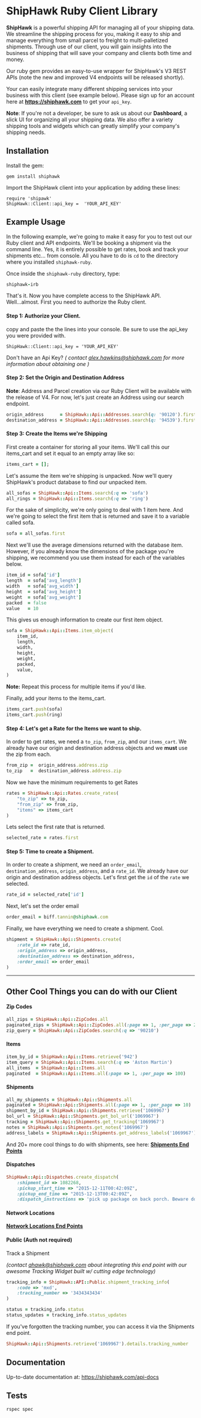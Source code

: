 # ShipHawk Ruby Client Library


**ShipHawk** is a powerful shipping API for managing all of your shipping data. We streamline the shipping process for you, making it easy to ship and manage everything from small parcel to freight to multi-palletized shipments. Through use of our client, you will gain insights into the business of shipping that will save your company and clients both time and money.

Our ruby gem provides an easy-to-use wrapper for ShipHawk's V3 REST APIs (note the new and improved V4 endpoints will be released shortly).

Your can easily integrate many different shipping services into your business with this client (see example below). Please sign up for an account here at **https://shiphawk.com** to get your `api_key`.

**Note**: If you're not a developer, be sure to ask us about our **Dashboard**, a slick UI for organizing all your shipping data. We also offer a variety shipping tools and widgets which can greatly simplify your company's shipping needs.

Installation
---------------

Install the gem:

```
gem install shiphawk
```

Import the ShipHawk client into your application by adding these lines:

```
require 'shipawk'
ShipHawk::Client::api_key =  'YOUR_API_KEY'
```

Example Usage
------------------

In the following example, we're going to make it easy for you to test out our Ruby client and API endpoints. We'll be booking a shipment via the command line. Yes, it is entirely possible to get rates, book and track your shipments etc... from console. All you have to do is `cd` to the directory where you installed ```shiphawk-ruby```.

Once inside the `shiphawk-ruby` directory, type:

```ruby
shiphawk-irb
```
That's it. Now you have complete access to the ShipHawk API. Well...almost. First you need to authorize the Ruby client.

#### Step 1:  Authorize your Client.
copy and paste the the lines into your console. Be sure to use the api_key you were provided with.
```
ShipHawk::Client::api_key = 'YOUR_API_KEY'
```
Don't have an Api Key? *( contact alex.hawkins@shiphawk.com for more information about obtaining one )*


#### Step 2:  Set the Origin and Destination Address

**Note**: Address and Parcel creation via our Ruby Client will be available with the release of V4. For now, let's just create an Address using our search endpoint.

```ruby
origin_address      = ShipHawk::Api::Addresses.search(q: '90120').first
destination_address = ShipHawk::Api::Addresses.search(q: '94539').first
```
#### Step 3:  Create the Items we're Shipping

First create a container for storing all your items. We'll call this our items_cart and set it equal to an empty array like so:

```ruby
items_cart = [];
```

Let's assume the item we're shipping is unpacked. Now we'll query ShipHawk's product database to find our unpacked item.

```ruby
all_sofas = ShipHawk::Api::Items.search(:q => 'sofa')
all_rings = ShipHawk::Api::Items.search(:q => 'ring')
```

For the sake of simplicity, we're only going to deal with 1 item here. And we're going to select the first item that is returned and save it to a variable called sofa.

```ruby
sofa = all_sofas.first
```

Next we'll use the average dimensions returned with the database item. However, if you already know the dimensions of the package you're shipping, we recommend you use them instead for each of the variables below.

```ruby
item_id = sofa['id']
length  = sofa['avg_length']
width   = sofa['avg_width']
height  = sofa['avg_height']
weight  = sofa['avg_weight']
packed  = false
value   = 10
```

This gives us enough information to create our first item object.

```ruby
sofa = ShipHawk::Api::Items.item_object(
  	item_id,
  	length,
  	width,
  	height,
  	weight,
  	packed,
  	value,
)
```

**Note:** Repeat this process for multiple items if you'd like.

Finally, add your items to the items_cart.
```ruby
items_cart.push(sofa)
items_cart.push(ring)
```

#### Step 4: Let's get a Rate for the Items we want to ship.

In order to get rates, we need a `to_zip`, `from_zip`, and our `items_cart`. We already have our origin and destination address objects and we **must** use the zip from each.

```ruby
from_zip =  origin_address.address.zip
to_zip   =  destination_address.address.zip
```

Now we have the minimum requirements to get Rates

```ruby
rates = ShipHawk::Api::Rates.create_rates(
	"to_zip" => to_zip,
	"from_zip" => from_zip,
	"items" => items_cart
)
```

Lets select the first rate that is returned.

```ruby
selected_rate = rates.first
```

#### Step 5: Time to create a Shipment.

In order to create a shipment, we need an `order_email`, `destination_address`, `origin_address`, and a `rate_id`. We already have our origin and destination address objects. Let's first get the `id` of the `rate` we selected.

```ruby
rate_id = selected_rate['id']
```
Next, let's set the order email

```ruby
order_email = biff.tannin@shiphawk.com
```

Finally, we have everything we need to create a shipment. Cool.

```ruby
shipment = ShipHawk::Api::Shipments.create(
	:rate_id => rate_id,
	:origin_address => origin_address,
	:destination_address => destination_address,
	:order_email => order_email
)
```
----

Other Cool Things you can do with our Client
--------------------

#### Zip Codes

```ruby
all_zips = ShipHawk::Api::ZipCodes.all
paginated_zips = ShipHawk::Api::ZipCodes.all(:page => 1, :per_page => 20)
zip_query = ShipHawk::Api::ZipCodes.search(:q => '90210')
```

#### Items

```ruby
item_by_id = ShipHawk::Api::Items.retrieve('942')
item_query = ShipHawk::Api::Items.search(:q => 'Aston Martin')
all_items  = ShipHawk::Api::Items.all
paginated  = ShipHawk::Api::Items.all(:page => 1, :per_page => 100)
```
#### Shipments

```ruby
all_my_shipments = ShipHawk::Api::Shipments.all
paginated = ShipHawk::Api::Shipments.all(:page => 1, :per_page => 10)
shipment_by_id = ShipHawk::Api::Shipments.retrieve('1069967')
bol_url = ShipHawk::Api::Shipments.get_bol_url('1069967')
tracking = ShipHawk::Api::Shipments.get_tracking('1069967')
notes = ShipHawk::Api::Shipments.get_notes('1069967')
address_labels = ShipHawk::Api::Shipments.get_address_labels('1069967')
```

And 20+ more cool things to do with shipments, see here: **[Shipments End Points](https://github.com/ShipHawk/shiphawk-ruby/blob/superior_branch/lib/shiphawk/api/shipments.rb)**
#### Dispatches

```ruby
ShipHawk::Api::Dispatches.create_dispatch(
	:shipment_id => 1082268,
	:pickup_start_time => "2015-12-11T00:42:09Z",
	:pickup_end_time => "2015-12-13T00:42:09Z",
	:dispatch_instructions => 'pick up package on back porch. Beware dog.' )
```

#### Network Locations

**[Network Locations End Points](https://github.com/ShipHawk/shiphawk-ruby/blob/superior_branch/lib/shiphawk/api/network_locations.rb)**


#### Public (Auth not required)

Track a Shipment

*(contact ahawk@shiphawk.com about integrating this end point with our awesome Tracking Widget built w/ cutting edge technology)*


```ruby
tracking_info = ShipHawk::API::Public.shipment_tracking_info(
	:code => 'mxd',
	:tracking_number => '3434343434'
)

status = tracking_info.status
status_updates = tracking_info.status_updates
```

If you've forgotten the tracking number, you can access it via the Shipments end point.

```ruby
ShipHawk::Api::Shipments.retrieve('1069967').details.tracking_number
```


Documentation
--------------------

Up-to-date documentation at: https://shiphawk.com/api-docs

Tests
--------------------

```
rspec spec
```